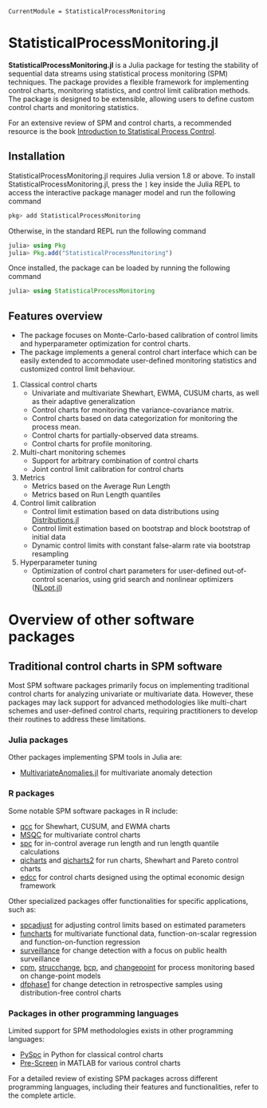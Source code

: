 ```@meta
CurrentModule = StatisticalProcessMonitoring
```

# StatisticalProcessMonitoring.jl

**StatisticalProcessMonitoring.jl**  is a Julia package for testing the stability of sequential data streams using statistical process monitoring (SPM) techniques. The package provides a flexible framework for implementing control charts, monitoring statistics, and control limit calibration methods. The package is designed to be extensible, allowing users to define custom control charts and monitoring statistics.

For an extensive review of SPM and control charts, a recommended resource is the book [Introduction to Statistical Process Control](https://www.taylorfrancis.com/books/mono/10.1201/b15016/introduction-statistical-process-control-peihua-qiu).

## Installation
StatisticalProcessMonitoring.jl requires Julia version 1.8 or above. To install StatisticalProcessMonitoring.jl, press the `]` key inside the Julia REPL to access the interactive package manager model and run the following command
```julia
pkg> add StatisticalProcessMonitoring
```

Otherwise, in the standard REPL run the following command

```julia
julia> using Pkg
julia> Pkg.add("StatisticalProcessMonitoring")
```

Once installed, the package can be loaded by running the following command

```julia
julia> using StatisticalProcessMonitoring
```

## Features overview

- The package focuses on Monte-Carlo-based calibration of control limits and hyperparameter optimization for control charts.
- The package implements a general control chart interface which can be easily extended to accommodate user-defined monitoring statistics and customized control limit behaviour.
    
1. Classical control charts
    * Univariate and multivariate Shewhart, EWMA, CUSUM charts, as well as their adaptive generalization
    * Control charts for monitoring the variance-covariance matrix.
    * Control charts based on data categorization for monitoring the process mean.
    * Control charts for partially-observed data streams.
    * Control charts for profile monitoring.
2. Multi-chart monitoring schemes
    * Support for arbitrary combination of control charts
    * Joint control limit calibration for control charts
3. Metrics
    * Metrics based on the Average Run Length
    * Metrics based on Run Length quantiles
4. Control limit calibration
    * Control limit estimation based on data distributions using [Distributions.jl](https://juliastats.org/Distributions.jl/stable/starting/)
    * Control limit estimation based on bootstrap and block bootstrap of initial data
    * Dynamic control limits with constant false-alarm rate via bootstrap resampling
5. Hyperparameter tuning
    * Optimization of control chart parameters for user-defined out-of-control scenarios, using grid search and nonlinear optimizers ([NLopt.jl](https://github.com/JuliaOpt/NLopt.jl))


# Overview of other software packages 

## Traditional control charts in SPM software

Most SPM software packages primarily focus on implementing traditional control charts for analyzing univariate or multivariate data. However, these packages may lack support for advanced methodologies like multi-chart schemes and user-defined control charts, requiring practitioners to develop their routines to address these limitations.

### Julia packages
Other packages implementing SPM tools in Julia are:

- [MultivariateAnomalies.jl](https://github.com/milanflach/MultivariateAnomalies.jl) for multivariate anomaly detection

### R packages

Some notable SPM software packages in R include:
- [qcc](https://luca-scr.github.io/qcc/) for Shewhart, CUSUM, and EWMA charts
- [MSQC](https://rdrr.io/cran/MSQC/) for multivariate control charts
- [spc](https://cran.r-project.org/web/packages/spc/index.html) for in-control average run length and run length quantile calculations
- [qicharts](https://cran.r-project.org/web/packages/qicharts/index.html) and [qicharts2](https://cran.r-project.org/web/packages/qicharts2/index.html) for run charts, Shewhart and Pareto control charts
- [edcc](https://rdrr.io/cran/edcc/) for control charts designed using the optimal economic design framework

Other specialized packages offer functionalities for specific applications, such as:
- [spcadjust](https://cran.r-project.org/web/packages/spcadjust/index.html) for adjusting control limits based on estimated parameters
- [funcharts](https://cran.r-project.org/web/packages/funcharts/index.html) for multivariate functional data, function-on-scalar regression and function-on-function regression
- [surveillance](https://cran.r-project.org/web/packages/surveillance/index.html) for change detection with a focus on public health surveillance
- [cpm](https://cran.r-project.org/web/packages/cpm/index.html), [strucchange](https://cran.r-project.org/web/packages/strucchange/index.html), [bcp](https://www.jstatsoft.org/article/view/v023i03), and [changepoint](https://cran.r-project.org/web/packages/changepoint/index.html) for process monitoring based on change-point models
- [dfphase1](https://cran.r-project.org/web/packages/dfphase1/index.html) for change detection in retrospective samples using distribution-free control charts

### Packages in other programming languages

Limited support for SPM methodologies exists in other programming languages:
- [PySpc](https://pypi.org/project/pyspc/) in Python for classical control charts
- [Pre-Screen](https://www.cpact.com/About/Software/PreScreen) in MATLAB for various control charts

For a detailed review of existing SPM packages across different programming languages, including their features and functionalities, refer to the complete article.


